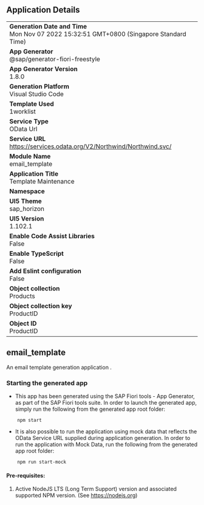 ## Application Details
|               |
| ------------- |
|**Generation Date and Time**<br>Mon Nov 07 2022 15:32:51 GMT+0800 (Singapore Standard Time)|
|**App Generator**<br>@sap/generator-fiori-freestyle|
|**App Generator Version**<br>1.8.0|
|**Generation Platform**<br>Visual Studio Code|
|**Template Used**<br>1worklist|
|**Service Type**<br>OData Url|
|**Service URL**<br>https://services.odata.org/V2/Northwind/Northwind.svc/
|**Module Name**<br>email_template|
|**Application Title**<br>Template Maintenance |
|**Namespace**<br>|
|**UI5 Theme**<br>sap_horizon|
|**UI5 Version**<br>1.102.1|
|**Enable Code Assist Libraries**<br>False|
|**Enable TypeScript**<br>False|
|**Add Eslint configuration**<br>False|
|**Object collection**<br>Products|
|**Object collection key**<br>ProductID|
|**Object ID**<br>ProductID|

## email_template

An email template generation application .

### Starting the generated app

-   This app has been generated using the SAP Fiori tools - App Generator, as part of the SAP Fiori tools suite.  In order to launch the generated app, simply run the following from the generated app root folder:

```
    npm start
```

- It is also possible to run the application using mock data that reflects the OData Service URL supplied during application generation.  In order to run the application with Mock Data, run the following from the generated app root folder:

```
    npm run start-mock
```

#### Pre-requisites:

1. Active NodeJS LTS (Long Term Support) version and associated supported NPM version.  (See https://nodejs.org)


